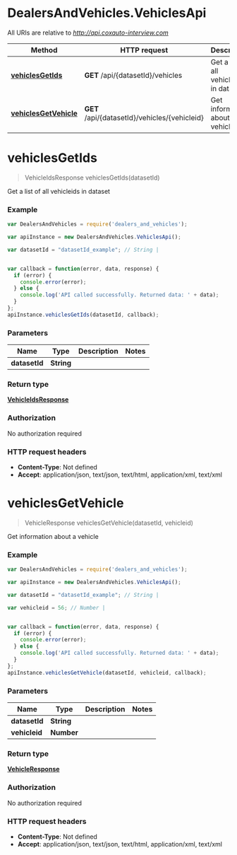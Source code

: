 # DealersAndVehicles.VehiclesApi

All URIs are relative to *http://api.coxauto-interview.com*

Method | HTTP request | Description
------------- | ------------- | -------------
[**vehiclesGetIds**](VehiclesApi.md#vehiclesGetIds) | **GET** /api/{datasetId}/vehicles | Get a list of all vehicleids in dataset
[**vehiclesGetVehicle**](VehiclesApi.md#vehiclesGetVehicle) | **GET** /api/{datasetId}/vehicles/{vehicleid} | Get information about a vehicle


<a name="vehiclesGetIds"></a>
# **vehiclesGetIds**
> VehicleIdsResponse vehiclesGetIds(datasetId)

Get a list of all vehicleids in dataset

### Example
```javascript
var DealersAndVehicles = require('dealers_and_vehicles');

var apiInstance = new DealersAndVehicles.VehiclesApi();

var datasetId = "datasetId_example"; // String | 


var callback = function(error, data, response) {
  if (error) {
    console.error(error);
  } else {
    console.log('API called successfully. Returned data: ' + data);
  }
};
apiInstance.vehiclesGetIds(datasetId, callback);
```

### Parameters

Name | Type | Description  | Notes
------------- | ------------- | ------------- | -------------
 **datasetId** | **String**|  | 

### Return type

[**VehicleIdsResponse**](VehicleIdsResponse.md)

### Authorization

No authorization required

### HTTP request headers

 - **Content-Type**: Not defined
 - **Accept**: application/json, text/json, text/html, application/xml, text/xml

<a name="vehiclesGetVehicle"></a>
# **vehiclesGetVehicle**
> VehicleResponse vehiclesGetVehicle(datasetId, vehicleid)

Get information about a vehicle

### Example
```javascript
var DealersAndVehicles = require('dealers_and_vehicles');

var apiInstance = new DealersAndVehicles.VehiclesApi();

var datasetId = "datasetId_example"; // String | 

var vehicleid = 56; // Number | 


var callback = function(error, data, response) {
  if (error) {
    console.error(error);
  } else {
    console.log('API called successfully. Returned data: ' + data);
  }
};
apiInstance.vehiclesGetVehicle(datasetId, vehicleid, callback);
```

### Parameters

Name | Type | Description  | Notes
------------- | ------------- | ------------- | -------------
 **datasetId** | **String**|  | 
 **vehicleid** | **Number**|  | 

### Return type

[**VehicleResponse**](VehicleResponse.md)

### Authorization

No authorization required

### HTTP request headers

 - **Content-Type**: Not defined
 - **Accept**: application/json, text/json, text/html, application/xml, text/xml


